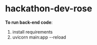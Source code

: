 # hackathon-dev-rose

**To run back-end code**:
  1. install requirements
  2. uvicorn main:app --reload
